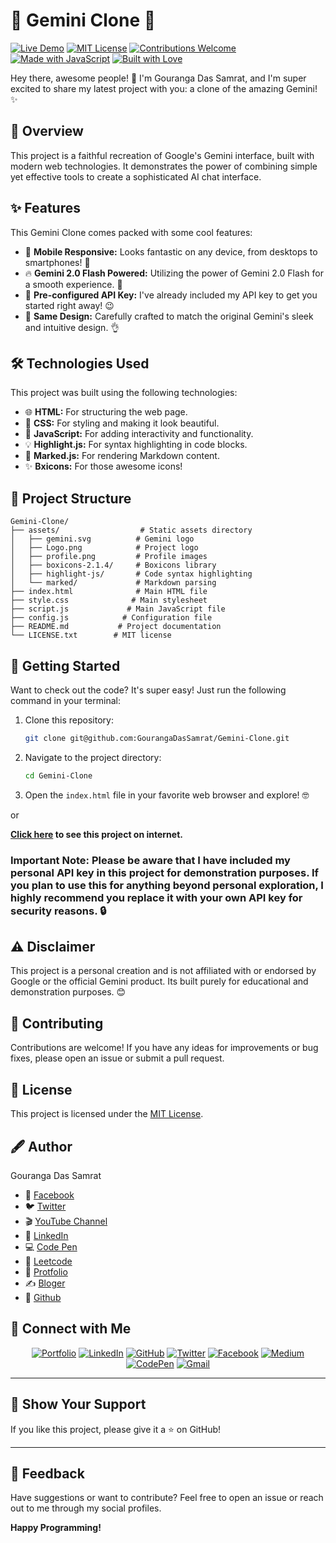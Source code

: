 # 🤖 Gemini Clone 🚀

[![Live Demo](https://img.shields.io/badge/Live-Demo-brightgreen)](https://geminiclonebygouranga.netlify.app/)
[![MIT License](https://img.shields.io/badge/License-MIT-green.svg)](https://choosealicense.com/licenses/mit/)
[![Contributions Welcome](https://img.shields.io/badge/contributions-welcome-brightgreen.svg?style=flat)](https://github.com/GourangaDasSamrat/Gemini-Clone/issues)
[![Made with JavaScript](https://img.shields.io/badge/Made%20with-JavaScript-yellow.svg)](https://www.javascript.com)
[![Built with Love](https://img.shields.io/badge/Built%20with-❤️-red.svg)](https://gourangadas.netlify.app/)

Hey there, awesome people! 👋 I'm Gouranga Das Samrat, and I'm super excited to share my latest project with you: a clone of the amazing Gemini! ✨

## 🌟 Overview

This project is a faithful recreation of Google's Gemini interface, built with modern web technologies. It demonstrates the power of combining simple yet effective tools to create a sophisticated AI chat interface.

## ✨ Features

This Gemini Clone comes packed with some cool features:

- 📱 **Mobile Responsive:** Looks fantastic on any device, from desktops to smartphones! 🤩
- 🔥 **Gemini 2.0 Flash Powered:** Utilizing the power of Gemini 2.0 Flash for a smooth experience. 💪
- 🔑 **Pre-configured API Key:** I've already included my API key to get you started right away! 😉
- 🎨 **Same Design:** Carefully crafted to match the original Gemini's sleek and intuitive design. 👌

## 🛠️ Technologies Used

This project was built using the following technologies:

- 🌐 **HTML:** For structuring the web page.
- 🎨 **CSS:** For styling and making it look beautiful.
- 📜 **JavaScript:** For adding interactivity and functionality.
- 💡 **Highlight.js:** For syntax highlighting in code blocks.
- 📝 **Marked.js:** For rendering Markdown content.
- ✨ **Bxicons:** For those awesome icons!

## 📁 Project Structure

```
Gemini-Clone/
├── assets/                  # Static assets directory
│   ├── gemini.svg          # Gemini logo
│   ├── Logo.png            # Project logo
│   ├── profile.png         # Profile images
│   ├── boxicons-2.1.4/     # Boxicons library
│   ├── highlight-js/       # Code syntax highlighting
│   └── marked/             # Markdown parsing
├── index.html              # Main HTML file
├── style.css              # Main stylesheet
├── script.js             # Main JavaScript file
├── config.js            # Configuration file
├── README.md           # Project documentation
└── LICENSE.txt        # MIT license
```

## 🚀 Getting Started

Want to check out the code? It's super easy! Just run the following command in your terminal:

1.  Clone this repository:

    ```bash
    git clone git@github.com:GourangaDasSamrat/Gemini-Clone.git

    ```

2.  Navigate to the project directory:
    ```bash
    cd Gemini-Clone
    ```
3.  Open the `index.html` file in your favorite web browser and explore! 🤓

or

**[Click here](https://geminiclonebygouranga.netlify.app/) to see this project on internet.**

### Important Note: Please be aware that I have included my personal API key in this project for demonstration purposes. If you plan to use this for anything beyond personal exploration, I highly recommend you replace it with your own API key for security reasons. 🔒

## ⚠️ Disclaimer

This project is a personal creation and is not affiliated with or endorsed by Google or the official Gemini product. Its built purely for educational and demonstration purposes. 😊

## 👏 Contributing

Contributions are welcome! If you have any ideas for improvements or bug fixes, please open an issue or submit a pull request.

## 📰 License

This project is licensed under the [MIT License](https://opensource.org/licenses/MIT).

## 🖋️ Author

Gouranga Das Samrat

- 📘 [Facebook](https://www.facebook.com/gourangadassamrat)
- 🐦 [Twitter](https://x.com/gouranga_khulna)
- 🎬 [YouTube Channel](https://www.youtube.com/@GourangaDasSamrat)
- 💼 [LinkedIn](https://linkedin.com/in/gouranga-das-samrat)
- 💻 [Code Pen](https://codepen.io/gouranga-das-samrat)
- 🚀 [Leetcode](https://leetcode.com/u/cqq98g0hw0/)
- 🎨 [Protfolio](https://gourangadas.netlify.app/)
- ✍️ [Bloger](https://gourangadassamrat.blogspot.com/)
- 🐙 [Github](https://github.com/GourangaDasSamrat)

## 🔗 Connect with Me

<div align="center">

[![Portfolio](https://img.shields.io/badge/Portfolio-FF5722?style=for-the-badge&logo=google-chrome&logoColor=white)](https://gourangadas.netlify.app/)
[![LinkedIn](https://img.shields.io/badge/LinkedIn-0077B5?style=for-the-badge&logo=linkedin&logoColor=white)](https://linkedin.com/in/gouranga-das-samrat)
[![GitHub](https://img.shields.io/badge/GitHub-100000?style=for-the-badge&logo=github&logoColor=white)](https://github.com/GourangaDasSamrat)
[![Twitter](https://img.shields.io/badge/Twitter-1DA1F2?style=for-the-badge&logo=twitter&logoColor=white)](https://x.com/gouranga_khulna)
[![Facebook](https://img.shields.io/badge/Facebook-1877F2?style=for-the-badge&logo=facebook&logoColor=white)](https://www.facebook.com/gourangadassamrat)
[![Medium](https://img.shields.io/badge/Medium-12100E?style=for-the-badge&logo=medium&logoColor=white)](https://medium.com/@gouranga.das.khulna)
[![CodePen](https://img.shields.io/badge/CodePen-000000?style=for-the-badge&logo=codepen&logoColor=white)](https://codepen.io/gouranga-das-samrat)
[![Gmail](https://img.shields.io/badge/Gmail-D14836?style=for-the-badge&logo=gmail&logoColor=white)](mailto:gouranga.das.khulna@gmail.com)

</div>

---

## 🌟 Show Your Support

If you like this project, please give it a ⭐ on GitHub!

---

## 📢 Feedback

Have suggestions or want to contribute? Feel free to open an issue or reach out to me through my social profiles.

**Happy Programming!**
